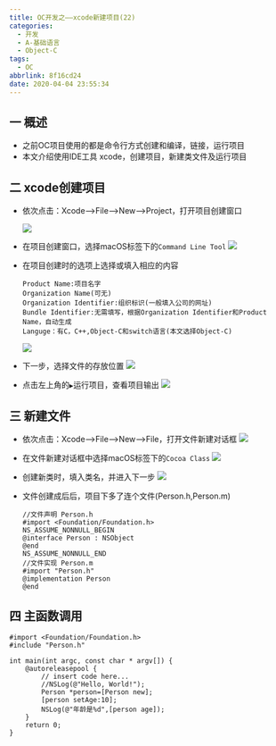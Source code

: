 ```yaml
---
title: OC开发之——xcode新建项目(22)
categories:
  - 开发
  - A-基础语言
  - Object-C
tags:
  - OC
abbrlink: 8f16cd24
date: 2020-04-04 23:55:34
---
```

## 一 概述

* 之前OC项目使用的都是命令行方式创建和编译，链接，运行项目
* 本文介绍使用IDE工具 xcode，创建项目，新建类文件及运行项目

<!--more-->

## 二 xcode创建项目

* 依次点击：Xcode——>File——>New——>Project，打开项目创建窗口

  ![][1]
  
* 在项目创建窗口，选择macOS标签下的`Command Line Tool`
	![][2]
	
* 在项目创建时的选项上选择或填入相应的内容

  ```
  Product Name:项目名字
  Organization Name(可无)
  Organization Identifier:组织标识(一般填入公司的网址)
  Bundle Identifier:无需填写，根据Organization Identifier和Product Name，自动生成
  Languge：有C，C++,Object-C和switch语言(本文选择Object-C)
  ```
	![][3]
	
* 下一步，选择文件的存放位置
	![][4]
	
* 点击左上角的`▶️`运行项目，查看项目输出
  ![][5]

## 三 新建文件

* 依次点击：Xcode——>File——>New——>File，打开文件新建对话框
	![][6]
	
* 在文件新建对话框中选择macOS标签下的`Cocoa Class`
	![][7]
	
* 创建新类时，填入类名，并进入下一步
	![][8]
	
* 文件创建成后后，项目下多了连个文件(Person.h,Person.m)

  ```
  //文件声明 Person.h
  #import <Foundation/Foundation.h>
  NS_ASSUME_NONNULL_BEGIN
  @interface Person : NSObject
  @end
  NS_ASSUME_NONNULL_END
  //文件实现 Person.m
  #import "Person.h"
  @implementation Person
  @end
  ```

## 四 主函数调用

```
#import <Foundation/Foundation.h>
#include "Person.h"

int main(int argc, const char * argv[]) {
    @autoreleasepool {
        // insert code here...
        //NSLog(@"Hello, World!");
        Person *person=[Person new];
        [person setAge:10];
        NSLog(@"年龄是%d",[person age]);
    }
    return 0;
}
```




[1]:https://cdn.jsdelivr.net/gh/PGzxc/CDN/blog-image/oc-xcode-new-project.png
[2]:https://cdn.jsdelivr.net/gh/PGzxc/CDN/blog-image/oc-xcode-macos-commandline-tool.png
[3]:https://cdn.jsdelivr.net/gh/PGzxc/CDN/blog-image/oc-xcode-language-oc.png
[4]:https://cdn.jsdelivr.net/gh/PGzxc/CDN/blog-image/oc-xcode-choice-folder.png
[5]:https://cdn.jsdelivr.net/gh/PGzxc/CDN/blog-image/oc-xcode-run-result.png
[6]:https://cdn.jsdelivr.net/gh/PGzxc/CDN/blog-image/oc-xcode-new-file.png
[7]:https://cdn.jsdelivr.net/gh/PGzxc/CDN/blog-image/oc-xcode-new-file-language-cocoa-class.png
[8]:https://cdn.jsdelivr.net/gh/PGzxc/CDN/blog-image/oc-xcode-new-file-filename.png